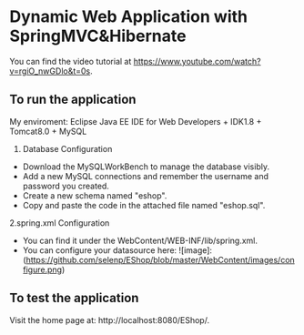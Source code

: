 # Dynamic Web Application with SpringMVC&Hibernate

You can find the video tutorial at https://www.youtube.com/watch?v=rgiO_nwGDlo&t=0s.


## To run the application
My enviroment: Eclipse Java EE IDE for Web Developers + IDK1.8 + Tomcat8.0 + MySQL
1. Database Configuration
* Download the MySQLWorkBench to manage the database visibly.
* Add a new MySQL connections and remember the username and password you created.
* Create a new schema named "eshop".
* Copy and paste the code in the attached file named "eshop.sql".

2.spring.xml Configuration
* You can find it under the WebContent/WEB-INF/lib/spring.xml.
* You can configure your datasource here:
![image]:(https://github.com/selenp/EShop/blob/master/WebContent/images/configure.png)

## To test the application
Visit the home page at: http://localhost:8080/EShop/.
